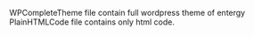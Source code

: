 WPCompleteTheme file contain full wordpress theme of entergy
PlainHTMLCode file contains only html code. 
